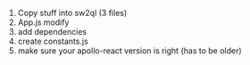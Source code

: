 1. Copy stuff into sw2ql (3 files)
2. App.js modify
3. add dependencies
4. create constants.js
5. make sure your apollo-react version is right (has to be older)
